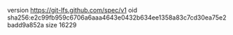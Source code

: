 version https://git-lfs.github.com/spec/v1
oid sha256:e2c99fb959c6706a6aaa4643e0432b634ee1358a83c7cd30ea75e2badd9a852a
size 16229
